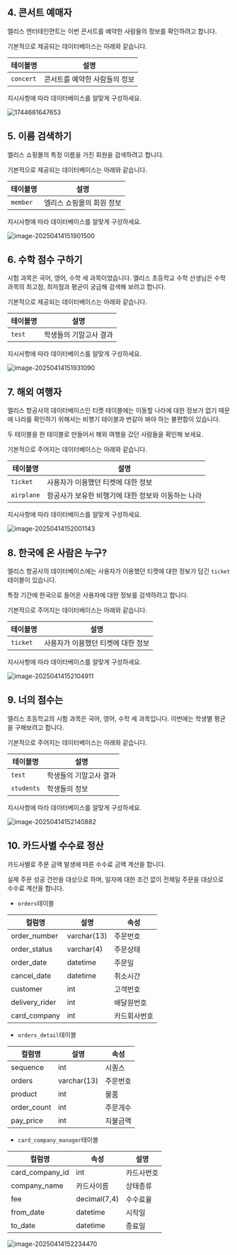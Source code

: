 ## 4. 콘서트 예매자

엘리스 엔터테인먼트는 이번 콘서트를 예약한 사람들의 정보를 확인하려고 합니다.

기본적으로 제공되는 데이터베이스는 아래와 같습니다.

| 테이블명    | 설명                          |
| ----------- | ----------------------------- |
| `concert` | 콘서트를 예약한 사람들의 정보 |

지시사항에 따라 데이터베이스를 알맞게 구성하세요.

![1744681647653](image/2025-DB_chapter_test/1744681647653.png)

## 5. 이름 검색하기

엘리스 쇼핑몰의 특정 이름을 가진 회원을 검색하려고 합니다.

기본적으로 제공되는 데이터베이스는 아래와 같습니다.

| 테이블명   | 설명                      |
| ---------- | ------------------------- |
| `member` | 엘리스 쇼핑몰의 회원 정보 |

지시사항에 따라 데이터베이스를 알맞게 구성하세요.

![image-20250414151901500](C:\Users\302-t\AppData\Roaming\Typora\typora-user-images\image-20250414151901500.png)

## 6. 수학 점수 구하기

시험 과목은 국어, 영어, 수학 세 과목이었습니다. 엘리스 초등학교 수학 선생님은 수학 과목의 최고점, 최저점과 평균이 궁금해 검색해 보려고 합니다.

기본적으로 제공되는 데이터베이스는 아래와 같습니다.

| 테이블명 | 설명                   |
| -------- | ---------------------- |
| `test` | 학생들의 기말고사 결과 |

지시사항에 따라 데이터베이스를 알맞게 구성하세요.

![image-20250414151931090](C:\Users\302-t\AppData\Roaming\Typora\typora-user-images\image-20250414151931090.png)

## 7. 해외 여행자

엘리스 항공사의 데이터베이스인 티켓 테이블에는 이동할 나라에 대한 정보가 없기 때문에 나라를 확인하기 위해서는 비행기 테이블과 번갈아 봐야 하는 불편함이 있습니다.

두 테이블을 한 테이블로 만들어서 해외 여행을 갔던 사람들을 확인해 보세요.

기본적으로 주어지는 데이터베이스는 아래와 같습니다.

| 테이블명     | 설명                                               |
| ------------ | -------------------------------------------------- |
| `ticket`   | 사용자가 이용했던 티켓에 대한 정보                 |
| `airplane` | 항공사가 보유한 비행기에 대한 정보와 이동하는 나라 |

지시사항에 따라 데이터베이스를 알맞게 구성하세요.

![image-20250414152001143](C:\Users\302-t\AppData\Roaming\Typora\typora-user-images\image-20250414152001143.png)

## 8. 한국에 온 사람은 누구?

엘리스 항공사의 데이터베이스에는 사용자가 이용했던 티켓에 대한 정보가 담긴 `ticket`테이블이 있습니다.

특정 기간에 한국으로 들어온 사용자에 대한 정보를 검색하려고 합니다.

기본적으로 주어지는 데이터베이스는 아래와 같습니다.

| 테이블명   | 설명                               |
| ---------- | ---------------------------------- |
| `ticket` | 사용자가 이용했던 티켓에 대한 정보 |

지시사항에 따라 데이터베이스를 알맞게 구성하세요.

![image-20250414152104911](C:\Users\302-t\AppData\Roaming\Typora\typora-user-images\image-20250414152104911.png)

## 9. 너의 점수는

엘리스 초등학교의 시험 과목은 국어, 영어, 수학 세 과목입니다. 이번에는 학생별 평균을 구해보려고 합니다.

기본적으로 주어지는 데이터베이스는 아래와 같습니다.

| 테이블명     | 설명                   |
| ------------ | ---------------------- |
| `test`     | 학생들의 기말고사 결과 |
| `students` | 학생들의 정보          |

지시사항에 따라 데이터베이스를 알맞게 구성하세요.

![image-20250414152140882](C:\Users\302-t\AppData\Roaming\Typora\typora-user-images\image-20250414152140882.png)

## 10. 카드사별 수수료 정산

카드사별로 주문 금액 발생에 따른 수수료 금액 계산을 합니다.

실제 주문 성공 건만을 대상으로 하며, 일자에 대한 조건 없이 전체일 주문을 대상으로 수수료 계산을 합니다.

- `orders`테이블

| 컬럼명         | 설명        | 속성         |
| -------------- | ----------- | ------------ |
| order_number   | varchar(13) | 주문번호     |
| order_status   | varchar(4)  | 주문상태     |
| order_date     | datetime    | 주문일       |
| cancel_date    | datetime    | 취소시간     |
| customer       | int         | 고객번호     |
| delivery_rider | int         | 배달원번호   |
| card_company   | int         | 카드회사번호 |

- `orders_detail`테이블

| 컬럼명      | 설명        | 속성     |
| ----------- | ----------- | -------- |
| sequence    | int         | 시퀀스   |
| orders      | varchar(13) | 주문번호 |
| product     | int         | 물품     |
| order_count | int         | 주문개수 |
| pay_price   | int         | 지불금액 |

- `card_company_manager`테이블

| 컬럼명          | 속성         | 설명       |
| --------------- | ------------ | ---------- |
| card_company_id | int          | 카드사번호 |
| company_name    | 카드사이름   | 상태종류   |
| fee             | decimal(7,4) | 수수료율   |
| from_date       | datetime     | 시작일     |
| to_date         | datetime     | 종료일     |

![image-20250414152234470](C:\Users\302-t\AppData\Roaming\Typora\typora-user-images\image-20250414152234470.png)

